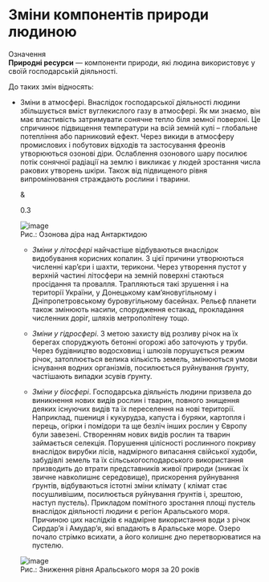 # Змiни компонентiв природи людиною

<div class="eoz-wrap">
<span class="eoz">Означення</span>
<div class="eoz-text">
<b>Природнi ресурси</b> — компоненти природи, якi людина використовує у своїй господарськiй дiяльностi.
</div>
</div>

До таких змін відносять:

<ul><li><span class="p1">Зміни в атмосфері</span>. Внаслідок господарської діяльності людини збільшується вміст вуглекислого газу в атмосфері. Як ми знаємо, він має властивість затримувати сонячне тепло біля земної поверхні. Це спричинює підвищення температури на всій земній кулі – глобальне потепління або парниковий ефект. Через викиди в атмосферу промислових і побутових відходів та застосування фреонів утворюються озонові діри. Ослаблення озонового шару посилює потік сонячної радіації на землю і викликає у людей зростання числа ракових утворень шкіри. Також від підвищеного рівня випромінювання страждають рослини і тварини.

&

<span>0.3</span>

![image](ozone)\
<span>Рис.:</span> <span>Озонова діра над Антарктидою</span>

-   *Зміни у літосфері* найчастіше відбуваються внаслідок видобування
    корисних копалин. З цієї причини утворюються численні кар’єри і
    шахти, терикони. Через утворення пустот у верхній частині літосфери
    на земній поверхні стаються просідання та провалля. Трапляються такі
    зрушення і на території України, у Донецькому кам’яновугільному і
    Дніпропетровському буровугільному басейнах. Рельєф планети також
    змінюють насипи, спорудження естакад, прокладання численних доріг,
    шляхів метрополітену тощо.

-   *Зміни у гідросфері*. З метою захисту від розливу річок на їх
    берегах споруджують бетонні огорожі або заточують у труби. Через
    будівництво водосховищ і шлюзів порушується режим річок,
    затоплюється велика кількість земель, змінюються умови існування
    водних організмів, посилюється руйнування ґрунту, частішають випадки
    зсувів ґрунту.

-   *Зміни у біосфері*. Господарська діяльність людини призвела до
    виникнення нових видів рослин і тварин, повного знищення деяких
    існуючих видів та їх переселення на нові території. Наприклад,
    пшениця і кукурудза, капуста і буряки, картопля і перець, огірки і
    помідори та ще безліч інших рослин у Європу були завезені.
    Створенням нових видів рослин та тварин займається селекція.
    Порушення цілісності рослинного покриву внаслідок вирубки лісів,
    надмірного випасання свійської худоби, забудівлі земель та їх
    сільськогосподарського використання призводить до втрати
    представників живої природи (зникає їх звичне навколишнє
    середовище), прискорення руйнування ґрунтів, відбуваються істотні
    зміни клімату ( клімат стає посушливішим, посилюється руйнування
    ґрунтів і, зрештою, наступ пустель). Прикладом помітного зростання
    площі пустель внаслідок діяльності людини є регіон Аральського моря.
    Причиною цих наслідків є надмірне використання води з річок Сирдар’я
    і Амудар’я, які впадають в Аральське море. Озеро почало стрімко
    всихати, а його колишнє дно перетворюватися на пустелю.

![image](aral)\
<span>Рис.:</span> <span>Зниження рівня Аральського моря за 20
років</span>